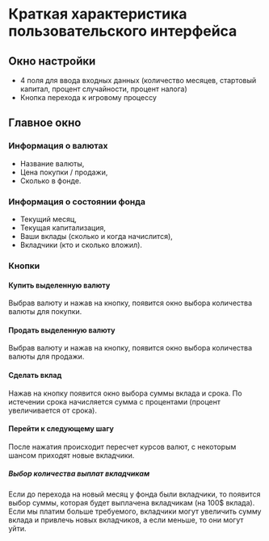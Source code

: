# Краткая характеристика пользовательского интерфейса

## Окно настройки

- 4 поля для ввода входных данных (количество месяцев, стартовый капитал, процент случайности, процент налога)
- Кнопка перехода к игровому процессу

## Главное окно

### Информация о валютах

- Название валюты,
- Цена покупки / продажи,
- Сколько в фонде.

### Информация о состоянии фонда

- Текущий месяц,
- Текущая капитализация,
- Ваши вклады (сколько и когда начислится),
- Вкладчики (кто и сколько вложил).

### Кнопки

#### Купить выделенную валюту

Выбрав валюту и нажав на кнопку, появится окно выбора количества валюты для покупки.

#### Продать выделенную валюту

Выбрав валюту и нажав на кнопку, появится окно выбора количества валюты для продажи.

#### Сделать вклад

Нажав на кнопку появится окно выбора суммы вклада и срока. По истечении срока начисляется сумма с процентами (процент увеличивается от срока).

#### Перейти к следующему шагу

После нажатия происходит пересчет курсов валют, с некоторым шансом приходят новые вкладчики.

##### Выбор количества выплат вкладчикам

Если до перехода на новый месяц у фонда были вкладчики, то появится выбор суммы, которая будет выплачена вкладчикам (на 100$ вклада). Если мы платим больше требуемого, вкладчики могут увеличить сумму вклада и привлечь новых вкладчиков, а если меньше, то они могут уйти.
